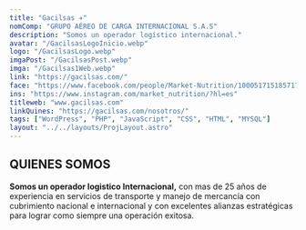 ```yaml
---
title: "Gacilsas ✈️"
nomComp: "GRUPO AÉREO DE CARGA INTERNACIONAL S.A.S"
description: "Somos un operador logístico internacional."
avatar: "/GacilsasLogoInicio.webp"
logo: "/GacilsasLogo.webp"
imgaPost: "/GacilsasPost.webp"
imga: "/Gacilsas1Web.webp"
link: "https://gacilsas.com/"
face: "https://www.facebook.com/people/Market-Nutrition/100051715185717/"
ins: "https://www.instagram.com/market_nutrition/?hl=es"
titleweb: "www.gacilsas.com"
linkQuines: "https://gacilsas.com/nosotros/"
tags: ["WordPress", "PHP", "JavaScript", "CSS", "HTML", "MYSQL"]
layout: "../../layouts/ProjLayout.astro"
---
```

## QUIENES SOMOS

**Somos un operador logistico Internacional,** con mas de 25 años de experiencia en servicios de transporte y manejo de mercancía con cubrimiento nacional e internacional y con excelentes alianzas estratégicas para lograr como siempre una operación exitosa.
